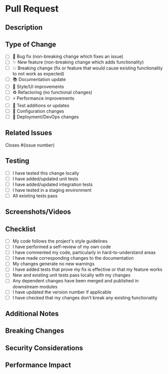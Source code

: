 # Pull Request

## Description

<!-- Provide a brief description of the changes made in this PR -->

## Type of Change

<!-- Mark the relevant option(s) with an 'x' -->

- [ ] 🐛 Bug fix (non-breaking change which fixes an issue)
- [ ] ✨ New feature (non-breaking change which adds functionality)
- [ ] 💥 Breaking change (fix or feature that would cause existing functionality to not work as expected)
- [ ] 📚 Documentation update
- [ ] 🎨 Style/UI improvements
- [ ] ♻️ Refactoring (no functional changes)
- [ ] ⚡ Performance improvements
- [ ] 🧪 Test additions or updates
- [ ] 🔧 Configuration changes
- [ ] 🚀 Deployment/DevOps changes

## Related Issues

<!-- Link to any related issues using #issue_number -->

Closes #(issue number)

## Testing

<!-- Describe the tests you ran and any additional testing steps -->

- [ ] I have tested this change locally
- [ ] I have added/updated unit tests
- [ ] I have added/updated integration tests
- [ ] I have tested in a staging environment
- [ ] All existing tests pass

## Screenshots/Videos

<!-- If applicable, add screenshots or videos to help explain your changes -->

## Checklist

<!-- Go through this checklist and mark items as completed -->

- [ ] My code follows the project's style guidelines
- [ ] I have performed a self-review of my own code
- [ ] I have commented my code, particularly in hard-to-understand areas
- [ ] I have made corresponding changes to the documentation
- [ ] My changes generate no new warnings
- [ ] I have added tests that prove my fix is effective or that my feature works
- [ ] New and existing unit tests pass locally with my changes
- [ ] Any dependent changes have been merged and published in downstream modules
- [ ] I have updated the version number if applicable
- [ ] I have checked that my changes don't break any existing functionality

## Additional Notes

<!-- Add any other context about the pull request here -->

## Breaking Changes

<!-- If this PR includes breaking changes, describe them here and provide migration instructions -->

## Security Considerations

<!-- If this PR touches security-sensitive areas, describe the security implications -->

## Performance Impact

<!-- If this PR may impact performance, describe the expected impact -->
